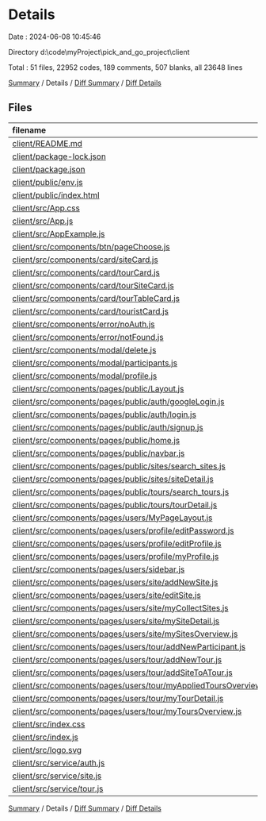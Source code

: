 # Details

Date : 2024-06-08 10:45:46

Directory d:\\code\\myProject\\pick_and_go_project\\client

Total : 51 files,  22952 codes, 189 comments, 507 blanks, all 23648 lines

[Summary](results.md) / Details / [Diff Summary](diff.md) / [Diff Details](diff-details.md)

## Files
| filename | language | code | comment | blank | total |
| :--- | :--- | ---: | ---: | ---: | ---: |
| [client/README.md](/client/README.md) | Markdown | 38 | 0 | 33 | 71 |
| [client/package-lock.json](/client/package-lock.json) | JSON | 17,987 | 0 | 1 | 17,988 |
| [client/package.json](/client/package.json) | JSON | 41 | 0 | 1 | 42 |
| [client/public/env.js](/client/public/env.js) | JavaScript | 83 | 0 | 0 | 83 |
| [client/public/index.html](/client/public/index.html) | HTML | 36 | 10 | 1 | 47 |
| [client/src/App.css](/client/src/App.css) | CSS | 89 | 0 | 21 | 110 |
| [client/src/App.js](/client/src/App.js) | JavaScript | 127 | 0 | 10 | 137 |
| [client/src/AppExample.js](/client/src/AppExample.js) | JavaScript | 23 | 0 | 3 | 26 |
| [client/src/components/btn/pageChoose.js](/client/src/components/btn/pageChoose.js) | JavaScript | 68 | 1 | 4 | 73 |
| [client/src/components/card/siteCard.js](/client/src/components/card/siteCard.js) | JavaScript | 118 | 2 | 8 | 128 |
| [client/src/components/card/tourCard.js](/client/src/components/card/tourCard.js) | JavaScript | 138 | 4 | 11 | 153 |
| [client/src/components/card/tourSiteCard.js](/client/src/components/card/tourSiteCard.js) | JavaScript | 89 | 0 | 4 | 93 |
| [client/src/components/card/tourTableCard.js](/client/src/components/card/tourTableCard.js) | JavaScript | 71 | 2 | 5 | 78 |
| [client/src/components/card/touristCard.js](/client/src/components/card/touristCard.js) | JavaScript | 84 | 4 | 8 | 96 |
| [client/src/components/error/noAuth.js](/client/src/components/error/noAuth.js) | JavaScript | 5 | 1 | 4 | 10 |
| [client/src/components/error/notFound.js](/client/src/components/error/notFound.js) | JavaScript | 19 | 1 | 4 | 24 |
| [client/src/components/modal/delete.js](/client/src/components/modal/delete.js) | JavaScript | 89 | 4 | 10 | 103 |
| [client/src/components/modal/participants.js](/client/src/components/modal/participants.js) | JavaScript | 102 | 2 | 8 | 112 |
| [client/src/components/modal/profile.js](/client/src/components/modal/profile.js) | JavaScript | 101 | 2 | 8 | 111 |
| [client/src/components/pages/public/Layout.js](/client/src/components/pages/public/Layout.js) | JavaScript | 12 | 0 | 3 | 15 |
| [client/src/components/pages/public/auth/googleLogin.js](/client/src/components/pages/public/auth/googleLogin.js) | JavaScript | 28 | 1 | 5 | 34 |
| [client/src/components/pages/public/auth/login.js](/client/src/components/pages/public/auth/login.js) | JavaScript | 105 | 1 | 9 | 115 |
| [client/src/components/pages/public/auth/signup.js](/client/src/components/pages/public/auth/signup.js) | JavaScript | 137 | 3 | 12 | 152 |
| [client/src/components/pages/public/home.js](/client/src/components/pages/public/home.js) | JavaScript | 5 | 0 | 3 | 8 |
| [client/src/components/pages/public/navbar.js](/client/src/components/pages/public/navbar.js) | JavaScript | 132 | 0 | 5 | 137 |
| [client/src/components/pages/public/sites/search_sites.js](/client/src/components/pages/public/sites/search_sites.js) | JavaScript | 363 | 8 | 16 | 387 |
| [client/src/components/pages/public/sites/siteDetail.js](/client/src/components/pages/public/sites/siteDetail.js) | JavaScript | 193 | 4 | 16 | 213 |
| [client/src/components/pages/public/tours/search_tours.js](/client/src/components/pages/public/tours/search_tours.js) | JavaScript | 137 | 4 | 11 | 152 |
| [client/src/components/pages/public/tours/tourDetail.js](/client/src/components/pages/public/tours/tourDetail.js) | JavaScript | 114 | 7 | 15 | 136 |
| [client/src/components/pages/users/MyPageLayout.js](/client/src/components/pages/users/MyPageLayout.js) | JavaScript | 18 | 0 | 3 | 21 |
| [client/src/components/pages/users/profile/editPassword.js](/client/src/components/pages/users/profile/editPassword.js) | JavaScript | 93 | 2 | 9 | 104 |
| [client/src/components/pages/users/profile/editProfile.js](/client/src/components/pages/users/profile/editProfile.js) | JavaScript | 157 | 4 | 9 | 170 |
| [client/src/components/pages/users/profile/myProfile.js](/client/src/components/pages/users/profile/myProfile.js) | JavaScript | 105 | 3 | 7 | 115 |
| [client/src/components/pages/users/sidebar.js](/client/src/components/pages/users/sidebar.js) | JavaScript | 68 | 0 | 4 | 72 |
| [client/src/components/pages/users/site/addNewSite.js](/client/src/components/pages/users/site/addNewSite.js) | JavaScript | 255 | 7 | 15 | 277 |
| [client/src/components/pages/users/site/editSite.js](/client/src/components/pages/users/site/editSite.js) | JavaScript | 356 | 16 | 29 | 401 |
| [client/src/components/pages/users/site/myCollectSites.js](/client/src/components/pages/users/site/myCollectSites.js) | JavaScript | 93 | 4 | 12 | 109 |
| [client/src/components/pages/users/site/mySiteDetail.js](/client/src/components/pages/users/site/mySiteDetail.js) | JavaScript | 127 | 2 | 11 | 140 |
| [client/src/components/pages/users/site/mySitesOverview.js](/client/src/components/pages/users/site/mySitesOverview.js) | JavaScript | 123 | 5 | 18 | 146 |
| [client/src/components/pages/users/tour/addNewParticipant.js](/client/src/components/pages/users/tour/addNewParticipant.js) | JavaScript | 72 | 2 | 11 | 85 |
| [client/src/components/pages/users/tour/addNewTour.js](/client/src/components/pages/users/tour/addNewTour.js) | JavaScript | 95 | 5 | 10 | 110 |
| [client/src/components/pages/users/tour/addSiteToATour.js](/client/src/components/pages/users/tour/addSiteToATour.js) | JavaScript | 172 | 7 | 19 | 198 |
| [client/src/components/pages/users/tour/myAppliedToursOverview.js](/client/src/components/pages/users/tour/myAppliedToursOverview.js) | JavaScript | 83 | 3 | 8 | 94 |
| [client/src/components/pages/users/tour/myTourDetail.js](/client/src/components/pages/users/tour/myTourDetail.js) | JavaScript | 101 | 6 | 16 | 123 |
| [client/src/components/pages/users/tour/myToursOverview.js](/client/src/components/pages/users/tour/myToursOverview.js) | JavaScript | 276 | 10 | 23 | 309 |
| [client/src/index.css](/client/src/index.css) | CSS | 0 | 0 | 1 | 1 |
| [client/src/index.js](/client/src/index.js) | JavaScript | 10 | 0 | 2 | 12 |
| [client/src/logo.svg](/client/src/logo.svg) | XML | 1 | 0 | 0 | 1 |
| [client/src/service/auth.js](/client/src/service/auth.js) | JavaScript | 39 | 9 | 14 | 62 |
| [client/src/service/site.js](/client/src/service/site.js) | JavaScript | 86 | 20 | 22 | 128 |
| [client/src/service/tour.js](/client/src/service/tour.js) | JavaScript | 88 | 23 | 25 | 136 |

[Summary](results.md) / Details / [Diff Summary](diff.md) / [Diff Details](diff-details.md)
